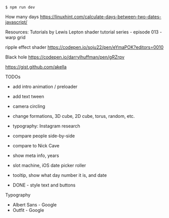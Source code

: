 ```
$ npm run dev
```

How many days
https://linuxhint.com/calculate-days-between-two-dates-javascript/


Resources:
Tutorials by Lewis Lepton
shader tutorial series - episode 013 - warp grid







ripple effect shader
https://codepen.io/soju22/pen/eYmaPOK?editors=0010


Black hole
https://codepen.io/darrylhuffman/pen/gRZrpv


https://gist.github.com/akella


TODOs
- add intro animation / preloader
- add text tween
- camera circling
- change formations, 3D cube, 2D cube, torus, random, etc.
- typography: Instagram research

- compare people side-by-side
- compare to Nick Cave

- show meta info, years

- slot machine, iOS date picker roller 

- tooltip, show what day number it is, and date

- DONE - style text and buttons


Typography
- Albert Sans - Google
- Outfit - Google
